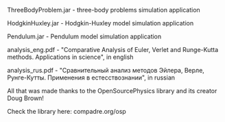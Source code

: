 ThreeBodyProblem.jar - three-body problems simulation application

HodgkinHuxley.jar - Hodgkin-Huxley model simulation application

Pendulum.jar - Pendulum model simulation application

analysis_eng.pdf - "Comparative Analysis of Euler, Verlet and Runge-Kutta methods. Applications in science", in english

analysis_rus.pdf - "Сравнительный анализ методов Эйлера, Верле, Рунге-Кутты. Применения в естесствознании", in russian



All that was made thanks to the OpenSourcePhysics library and its creator Doug Brown!

Check the library here: compadre.org/osp
